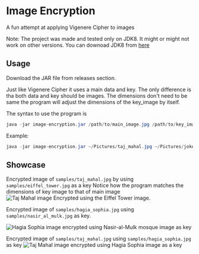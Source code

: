 # Image Encryption
A fun attempt at applying Vigenere Cipher to images

Note: The project was made and tested only on JDK8. It might or might not work on other versions.
You can downoad JDK8 from [here](https://www.openlogic.com/openjdk-downloads?field_java_parent_version_target_id=416&field_operating_system_target_id=All&field_architecture_target_id=391&field_java_package_target_id=396)

## Usage
Download the JAR file from releases section. 

Just like Vigenere Cipher it uses a main data and key. The only difference is tha both data and key should be images.
The dimensions don't need to be same the program will adjust the dimensions of the key_image by itself.

The syntax to use the program is 
```java
java -jar image-encryption.jar /path/to/main_image.jpg /path/to/key_image.jpg -O /path/to/outputImage.jpg
```
Example:
```java
java -jar image-encryption.jar ~/Pictures/taj_mahal.jpg ~/Pictures/joker.jpg -O ~/Pictures/generated_image.png
```

## Showcase
Encrypted image of `samples/taj_mahal.jpg` by using `samples/eiffel_tower.jpg` as a key
Notice how the program matches the dimensions of key image to that of main image
![Taj Mahal image Encrypted using the Eiffel Tower image. ](/home/aquib/IdeaProjects/image-encryption/samples/new_wonder.png "Taj Mahal image Encrypted using the Eiffel Tower image. ")

Encrypted image of `samples/hagia_sophia.jpg` using `samples/nasir_al_mulk.jpg` as key.

![Hagia Sophia image encrypted using Nasir-al-Mulk mosque image as key](samples/turko_persian.png)

Encrypted image of `samples/taj_mahal.jpg` using `samples/hagia_sophia.jpg` as key
![Taj Mahal image encrypted using Hagia Sophia image as a key](samples/indo_turkic_arch.png)
